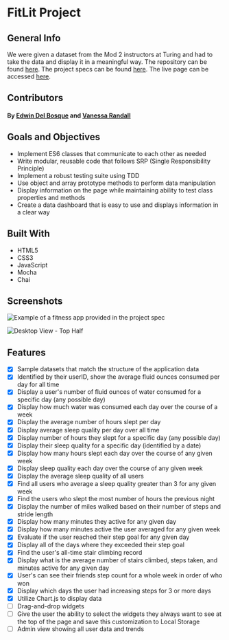 # FitLit Project


## General Info

We were given a dataset from the Mod 2 instructors at Turing and had to take the data and display it in a meaningful way.
The repository can be found <a href="https://github.com/SamuelColeman/idea-box">here</a>. The project specs can be found <a href="https://frontend.turing.io/projects/fitlit.html">here</a>. The live page can be accessed <a href="https://edwindelbosque.github.io/FitLit/">here</a>.

## Contributors 

#### By [Edwin Del Bosque](https://github.com/edwindelbosque) and [Vanessa Randall](https://github.com/vrandall66)

## Goals and Objectives

- Implement ES6 classes that communicate to each other as needed
- Write modular, reusable code that follows SRP (Single Responsibility Principle)
- Implement a robust testing suite using TDD
- Use object and array prototype methods to perform data manipulation
- Display information on the page while maintaining ability to test class properties and methods
- Create a data dashboard that is easy to use and displays information in a clear way


## Built With

- HTML5
- CSS3
- JavaScript
- Mocha
- Chai


## Screenshots

![Example of a fitness app provided in the project spec](imageHere.jpg "Example of a fitness app provided in the project spec")

![Desktop View - Top Half](imageHere.jpg "Desktop View - Top Half")


## Features

- [x] Sample datasets that match the structure of the application data
- [x] Identified by their userID, show the average fluid ounces consumed per day for all time
- [x] Display a user's number of fluid ounces of water consumed for a specific day (any possible day)
- [x] Display how much water was consumed each day over the course of a week
- [x] Display the average number of hours slept per day
- [x] Display average sleep quality per day over all time
- [x] Display number of hours they slept for a specific day (any possible day)
- [x] Display their sleep quality for a specific day (identified by a date)
- [x] Display how many hours slept each day over the course of any given week
- [x] Display sleep quality each day over the course of any given week
- [x] Display the average sleep quality of all users
- [x] Find all users who average a sleep quality greater than 3 for any given week
- [x] Find the users who slept the most number of hours the previous night
- [x] Display the number of miles walked based on their number of steps and stride length
- [x] Display how many minutes they active for any given day
- [x] Display how many minutes active the user averaged for any given week
- [x] Evaluate if the user reached their step goal for any given day
- [x] Display all of the days where they exceeded their step goal
- [x] Find the user's all-time stair climbing record
- [x] Display what is the average number of stairs climbed, steps taken, and minutes active for any given day
- [x] User's can see their friends step count for a whole week in order of who won
- [x] Display which days the user had increasing steps for 3 or more days
- [x] Utilize Chart.js to display data
- [ ] Drag-and-drop widgets
- [ ] Give the user the ability to select the widgets they always want to see at the top of the page and save this customization to Local Storage
- [ ] Admin view showing all user data and trends